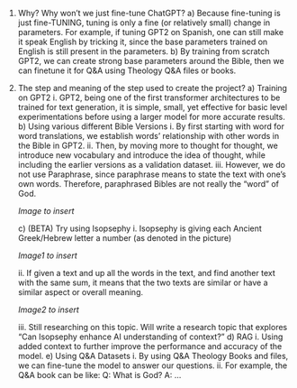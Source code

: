 1. Why? Why won’t we just fine-tune ChatGPT?
   a) Because fine-tuning is just fine-TUNING, tuning is only a fine (or relatively small) change in parameters. For example, if tuning GPT2 on Spanish, one can still make it speak English by tricking it, since the base parameters trained on English is still present in the parameters.
   b) By training from scratch GPT2, we can create strong base parameters around the Bible, then we can finetune it for Q&A using Theology Q&A files or books.

2. The step and meaning of the step used to create the project?
   a) Training on GPT2
      i. GPT2, being one of the first transformer architectures to be trained for text generation, it is simple, small, yet effective for basic level experimentations before using a larger model for more accurate results.
   b) Using various different Bible Versions
      i. By first starting with word for word translations, we establish words’ relationship with other words in the Bible in GPT2.
      ii. Then, by moving more to thought for thought, we introduce new vocabulary and introduce the idea of thought, while including the earlier versions as a validation dataset.
      iii. However, we do not use Paraphrase, since paraphrase means to state the text with one’s own words. Therefore, paraphrased Bibles are not really the “word” of God.
      
      *Image to insert*

   c) (BETA) Try using Isopsephy
      i. Isopsephy is giving each Ancient Greek/Hebrew letter a number (as denoted in the picture)
      
      *Image1 to insert*
      
      ii. If given a text and up all the words in the text, and find another text with the same sum, it means that the two texts are similar or have a similar aspect or overall meaning.
      
      *Image2 to insert*
      
      iii. Still researching on this topic. Will write a research topic that explores “Can Isopsephy enhance AI understanding of context?”
   d) RAG
      i. Using added context to further improve the performance and accuracy of the model.
   e) Using Q&A Datasets
      i. By using Q&A Theology Books and files, we can fine-tune the model to answer our questions.
      ii. For example, the Q&A book can be like:
         Q: What is God?
         A: …
